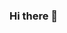 ### Hi there 👋

<!--
**gayathrimulagund/gayathrimulagund** is a ✨ _special_ ✨ repository because its `README.md` (this file) appears on your GitHub profile.

### Here are some ideas to get you started:

- 🔭 I’m currently working on Data projects
- 🌱 I’m currently learning advanced data analytics skills
- 👯 I’m looking to collaborate on data related projects
- 📫 How to reach me: gmulagund@gmail.com
- 😄 Pronouns: She / Her
-->
